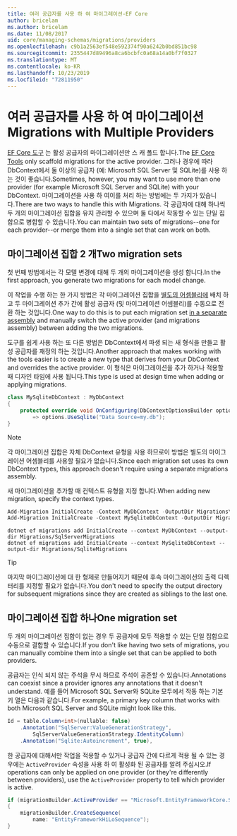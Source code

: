 ```yaml
---
title: 여러 공급자를 사용 하 여 마이그레이션-EF Core
author: bricelam
ms.author: bricelam
ms.date: 11/08/2017
uid: core/managing-schemas/migrations/providers
ms.openlocfilehash: c9b1a2563ef548e592374f90a6242b0bd851bc98
ms.sourcegitcommit: 2355447d89496a8ca6bcbfc0a68a14a0bf7f0327
ms.translationtype: MT
ms.contentlocale: ko-KR
ms.lasthandoff: 10/23/2019
ms.locfileid: "72811950"
---
```

# <a name="migrations-with-multiple-providers"></a><span data-ttu-id="a1d1c-102">여러 공급자를 사용 하 여 마이그레이션</span><span class="sxs-lookup"><span data-stu-id="a1d1c-102">Migrations with Multiple Providers</span></span>

<span data-ttu-id="a1d1c-103">[EF Core 도구][1] 는 활성 공급자의 마이그레이션만 스 캐 폴드 합니다.</span><span class="sxs-lookup"><span data-stu-id="a1d1c-103">The [EF Core Tools][1] only scaffold migrations for the active provider.</span></span> <span data-ttu-id="a1d1c-104">그러나 경우에 따라 DbContext에서 둘 이상의 공급자 (예: Microsoft SQL Server 및 SQLite)를 사용 하는 것이 좋습니다.</span><span class="sxs-lookup"><span data-stu-id="a1d1c-104">Sometimes, however, you may want to use more than one provider (for example Microsoft SQL Server and SQLite) with your DbContext.</span></span> <span data-ttu-id="a1d1c-105">마이그레이션을 사용 하 여이를 처리 하는 방법에는 두 가지가 있습니다.</span><span class="sxs-lookup"><span data-stu-id="a1d1c-105">There are two ways to handle this with Migrations.</span></span> <span data-ttu-id="a1d1c-106">각 공급자에 대해 하나씩 두 개의 마이그레이션 집합을 유지 관리할 수 있으며 둘 다에서 작동할 수 있는 단일 집합으로 병합할 수 있습니다.</span><span class="sxs-lookup"><span data-stu-id="a1d1c-106">You can maintain two sets of migrations--one for each provider--or merge them into a single set that can work on both.</span></span>

## <a name="two-migration-sets"></a><span data-ttu-id="a1d1c-107">마이그레이션 집합 2 개</span><span class="sxs-lookup"><span data-stu-id="a1d1c-107">Two migration sets</span></span>

<span data-ttu-id="a1d1c-108">첫 번째 방법에서는 각 모델 변경에 대해 두 개의 마이그레이션을 생성 합니다.</span><span class="sxs-lookup"><span data-stu-id="a1d1c-108">In the first approach, you generate two migrations for each model change.</span></span>

<span data-ttu-id="a1d1c-109">이 작업을 수행 하는 한 가지 방법은 각 마이그레이션 집합을 [별도의 어셈블리에][2] 배치 하 고 두 마이그레이션 추가 간에 활성 공급자 (및 마이그레이션 어셈블리)를 수동으로 전환 하는 것입니다.</span><span class="sxs-lookup"><span data-stu-id="a1d1c-109">One way to do this is to put each migration set [in a separate assembly][2] and manually switch the active provider (and migrations assembly) between adding the two migrations.</span></span>

<span data-ttu-id="a1d1c-110">도구를 쉽게 사용 하는 또 다른 방법은 DbContext에서 파생 되는 새 형식을 만들고 활성 공급자를 재정의 하는 것입니다.</span><span class="sxs-lookup"><span data-stu-id="a1d1c-110">Another approach that makes working with the tools easier is to create a new type that derives from your DbContext and overrides the active provider.</span></span> <span data-ttu-id="a1d1c-111">이 형식은 마이그레이션을 추가 하거나 적용할 때 디자인 타임에 사용 됩니다.</span><span class="sxs-lookup"><span data-stu-id="a1d1c-111">This type is used at design time when adding or applying migrations.</span></span>

``` csharp
class MySqliteDbContext : MyDbContext
{
    protected override void OnConfiguring(DbContextOptionsBuilder options)
        => options.UseSqlite("Data Source=my.db");
}
```

> [!NOTE]
> <span data-ttu-id="a1d1c-112">각 마이그레이션 집합은 자체 DbContext 유형을 사용 하므로이 방법은 별도의 마이그레이션 어셈블리를 사용할 필요가 없습니다.</span><span class="sxs-lookup"><span data-stu-id="a1d1c-112">Since each migration set uses its own DbContext types, this approach doesn't require using a separate migrations assembly.</span></span>

<span data-ttu-id="a1d1c-113">새 마이그레이션을 추가할 때 컨텍스트 유형을 지정 합니다.</span><span class="sxs-lookup"><span data-stu-id="a1d1c-113">When adding new migration, specify the context types.</span></span>

``` powershell
Add-Migration InitialCreate -Context MyDbContext -OutputDir Migrations\SqlServerMigrations
Add-Migration InitialCreate -Context MySqliteDbContext -OutputDir Migrations\SqliteMigrations
```

``` Console
dotnet ef migrations add InitialCreate --context MyDbContext --output-dir Migrations/SqlServerMigrations
dotnet ef migrations add InitialCreate --context MySqliteDbContext --output-dir Migrations/SqliteMigrations
```

> [!TIP]
> <span data-ttu-id="a1d1c-114">마지막 마이그레이션에 대 한 형제로 만들어지기 때문에 후속 마이그레이션의 출력 디렉터리를 지정할 필요가 없습니다.</span><span class="sxs-lookup"><span data-stu-id="a1d1c-114">You don't need to specify the output directory for subsequent migrations since they are created as siblings to the last one.</span></span>

## <a name="one-migration-set"></a><span data-ttu-id="a1d1c-115">마이그레이션 집합 하나</span><span class="sxs-lookup"><span data-stu-id="a1d1c-115">One migration set</span></span>

<span data-ttu-id="a1d1c-116">두 개의 마이그레이션 집합이 없는 경우 두 공급자에 모두 적용할 수 있는 단일 집합으로 수동으로 결합할 수 있습니다.</span><span class="sxs-lookup"><span data-stu-id="a1d1c-116">If you don't like having two sets of migrations, you can manually combine them into a single set that can be applied to both providers.</span></span>

<span data-ttu-id="a1d1c-117">공급자는 인식 되지 않는 주석을 무시 하므로 주석이 공존할 수 있습니다.</span><span class="sxs-lookup"><span data-stu-id="a1d1c-117">Annotations can coexist since a provider ignores any annotations that it doesn't understand.</span></span> <span data-ttu-id="a1d1c-118">예를 들어 Microsoft SQL Server와 SQLite 모두에서 작동 하는 기본 키 열은 다음과 같습니다.</span><span class="sxs-lookup"><span data-stu-id="a1d1c-118">For example, a primary key column that works with both Microsoft SQL Server and SQLite might look like this.</span></span>

``` csharp
Id = table.Column<int>(nullable: false)
    .Annotation("SqlServer:ValueGenerationStrategy",
        SqlServerValueGenerationStrategy.IdentityColumn)
    .Annotation("Sqlite:Autoincrement", true),
```

<span data-ttu-id="a1d1c-119">한 공급자에 대해서만 작업을 적용할 수 있거나 공급자 간에 다르게 적용 될 수 있는 경우에는 `ActiveProvider` 속성을 사용 하 여 활성화 된 공급자를 알려 주십시오.</span><span class="sxs-lookup"><span data-stu-id="a1d1c-119">If operations can only be applied on one provider (or they're differently between providers), use the `ActiveProvider` property to tell which provider is active.</span></span>

``` csharp
if (migrationBuilder.ActiveProvider == "Microsoft.EntityFrameworkCore.SqlServer")
{
    migrationBuilder.CreateSequence(
        name: "EntityFrameworkHiLoSequence");
}
```

  [1]: ../../miscellaneous/cli/index.md
  [2]: projects.md
